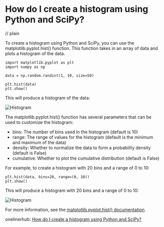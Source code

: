 # How do I create a histogram using Python and SciPy?
// plain

To create a histogram using Python and SciPy, you can use the matplotlib.pyplot.hist() function. This function takes in an array of data and plots a histogram of the data.

```
import matplotlib.pyplot as plt
import numpy as np

data = np.random.randint(1, 10, size=50)

plt.hist(data)
plt.show()
```

This will produce a histogram of the data:

![Histogram](histogram.png)

The matplotlib.pyplot.hist() function has several parameters that can be used to customize the histogram:

* bins: The number of bins used in the histogram (default is 10)
* range: The range of values for the histogram (default is the minimum and maximum of the data)
* density: Whether to normalize the data to form a probability density (default is False)
* cumulative: Whether to plot the cumulative distribution (default is False)

For example, to create a histogram with 20 bins and a range of 0 to 10:

```
plt.hist(data, bins=20, range=(0, 10))
plt.show()
```

This will produce a histogram with 20 bins and a range of 0 to 10:

![Histogram](histogram2.png)

For more information, see the [matplotlib.pyplot.hist() documentation](https://matplotlib.org/3.1.1/api/_as_gen/matplotlib.pyplot.hist.html).

onelinerhub: [How do I create a histogram using Python and SciPy?](https://onelinerhub.com/python-scipy/how-do-i-create-a-histogram-using-python-and-scipy)